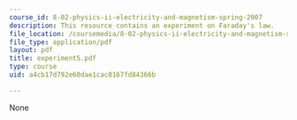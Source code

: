 ```yaml
---
course_id: 8-02-physics-ii-electricity-and-magnetism-spring-2007
description: This resource contains an experiment on Faraday's law.
file_location: /coursemedia/8-02-physics-ii-electricity-and-magnetism-spring-2007/a4cb17d792e60dae1cac0167fd84366b_experiment5.pdf
file_type: application/pdf
layout: pdf
title: experiment5.pdf
type: course
uid: a4cb17d792e60dae1cac0167fd84366b

---
```

None